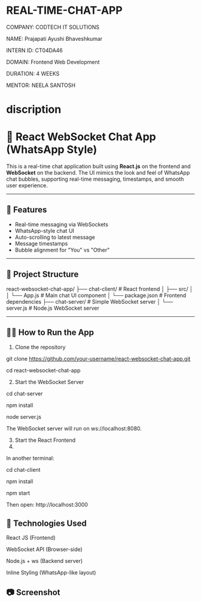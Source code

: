 # REAL-TIME-CHAT-APP

COMPANY: CODTECH IT SOLUTIONS

NAME: Prajapati Ayushi Bhaveshkumar

INTERN ID: CT04DA46

DOMAIN: Frontend Web Development

DURATION: 4 WEEKS

MENTOR: NEELA SANTOSH

# discription

# 💬 React WebSocket Chat App (WhatsApp Style)

This is a real-time chat application built using **React.js** on the frontend and **WebSocket** on the backend. The UI mimics the look and feel of WhatsApp chat bubbles, supporting real-time messaging, timestamps, and smooth user experience.

---

## 🚀 Features

- Real-time messaging via WebSockets
- WhatsApp-style chat UI
- Auto-scrolling to latest message
- Message timestamps
- Bubble alignment for "You" vs "Other"

---

## 📁 Project Structure

react-websocket-chat-app/
├── chat-client/ # React frontend
│ ├── src/
│ │ └── App.js # Main chat UI component
│ └── package.json # Frontend dependencies
├── chat-server/ # Simple WebSocket server
│ └── server.js # Node.js WebSocket server



---

## 🧑‍💻 How to Run the App

1. Clone the repository


git clone https://github.com/your-username/react-websocket-chat-app.git

cd react-websocket-chat-app


2. Start the WebSocket Server


cd chat-server

npm install

node server.js

The WebSocket server will run on ws://localhost:8080.

3. Start the React Frontend
4. 
In another terminal:

cd chat-client

npm install

npm start

Then open: http://localhost:3000

## 🔧 Technologies Used

React JS (Frontend)

WebSocket API (Browser-side)

Node.js + ws (Backend server)

Inline Styling (WhatsApp-like layout)

## 📷 Screenshot




